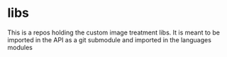 # libs

This is a repos holding the custom image treatment libs.
It is meant to be imported in the API as a git submodule and imported in the languages modules

